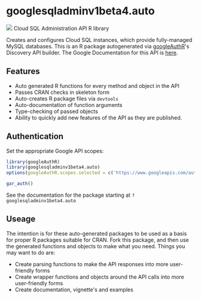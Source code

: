 # googlesqladminv1beta4.auto
![](https://www.gstatic.com/images/branding/product/1x/googleg_32dp.png)
Cloud SQL Administration API R library

Creates and configures Cloud SQL instances, which provide fully-managed MySQL databases.
This is an R package autogenerated via [googleAuthR](http://code.markedmondson.me/googleAuthR)'s Discovery API builder. 
The Google Documentation for this API is [here](https://cloud.google.com/sql/docs/reference/latest).

## Features 
 * Auto generated R functions for every method and object in the API
 * Passes CRAN checks in skeleton form
 * Auto-creates R package files via `devtools`
 * Auto-documentation of function arguments
 * Type-checking of passed objects
 * Ability to quickly add new features of the API as they are published.

## Authentication
Set the appropriate Google API scopes:

```r
library(googleAuthR)
library(googlesqladminv1beta4.auto)
options(googleAuthR.scopes.selected = c('https://www.googleapis.com/auth/cloud-platform', 'https://www.googleapis.com/auth/sqlservice.admin'))

gar_auth()
```
 See the documentation for the package starting at `?googlesqladminv1beta4.auto`
## Useage
The intention is for these auto-generated packages to be used as a basis for proper R packages suitable for CRAN.
Fork this package, and then use the generated functions and objects to make what you need.
Things you may want to do are:
* Create parsing functions to make the API responses into more user-friendly forms
* Create wrapper functions and objects around the API calls into more user-friendly forms
* Create documentation, vignette's and examples

